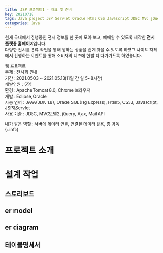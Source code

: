 ```yaml
---
title: JSP 프로젝트1 - 개요 및 준비
key: 20210718
tags: Java project JSP Servlet Oracle Html CSS Javascript JDBC MVC jQuery
categories: Java
---
```


현재 국내에서 진행중인 전시 정보를 한 곳에 모아 보고, 예매할 수 있도록 제작한 **전시플랫폼 홈페이지**입니다.  
다양한 전시를 분류 작업을 통해 원하는 상품을 쉽게 찾을 수 있도록 하였고 사이트 자체에서 진행하는 이벤트를 통해 소비자의 니즈에 한발 더 다가가도록 하였습니다. 

웹 프로젝트  
주제 : 전시회 안내  
기간 : 2021.05.03 ~ 2021.05.13(11일 간 일 5~8시간)  
개발인원 : 5명  
환경 : Apache Tomcat 8.0, Chrome 브라우저  
개발 : Eclipse, Oracle  
사용 언어 : JAVA(JDK 1.8), Oracle SQL(11g Express), Html5, CSS3, Javascript, JSP&Servlet  
사용 기술 : JDBC, MVC모델2, jQuery, Ajax, Mail API  


내가 맡은 역할 : 서버에 데이터 연결, 연결된 데이터 활용, 총 감독  
{:.info}

# 프로젝트 소개

# 설계 작업
## 스토리보드

## er model

## er diagram

## 테이블명세서

